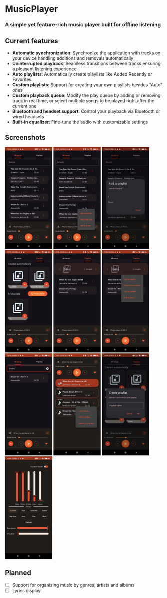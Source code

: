 # MusicPlayer

### A simple yet feature-rich music player built for offline listening

## Current features

- **Automatic synchronization**: Synchronize the application with tracks on your device handling additions and removals automatically
- **Uninterrupted playback**: Seamless transitions between tracks ensuring a pleasant listening experience
- **Auto playlists**: Automatically create playlists like Added Recently or Favorites
- **Custom playlists**: Support for creating your own playlists besides "Auto" ones
- **Custom playback queue**: Modify the play queue by adding or removing track in real time, or select multiple songs to be played right after the current one
- **Bluetooth and headset support**: Control your playback via Bluetooth or wired headsets
- **Built-in equalizer**: Fine-tune the audio with customizable settings

## Screenshots

<div>

  <img src="metadata/screenshots/1.jpg" width="30%"/>
  <img src="metadata/screenshots/2.jpg" width="30%"/>
  <img src="metadata/screenshots/3.jpg" width="30%"/>
  <img src="metadata/screenshots/4.jpg" width="30%"/>
  <img src="metadata/screenshots/5.jpg" width="30%"/>
  <img src="metadata/screenshots/6.jpg" width="30%"/>
  <img src="metadata/screenshots/7.jpg" width="30%"/>
  <img src="metadata/screenshots/8.jpg" width="30%"/>
  <img src="metadata/screenshots/9.jpg" width="30%"/>
  <img src="metadata/screenshots/10.jpg" width="30%"/>

  
</div>

## Planned

- [ ] Support for organizing music by genres, artists and albums
- [ ] Lyrics display 
